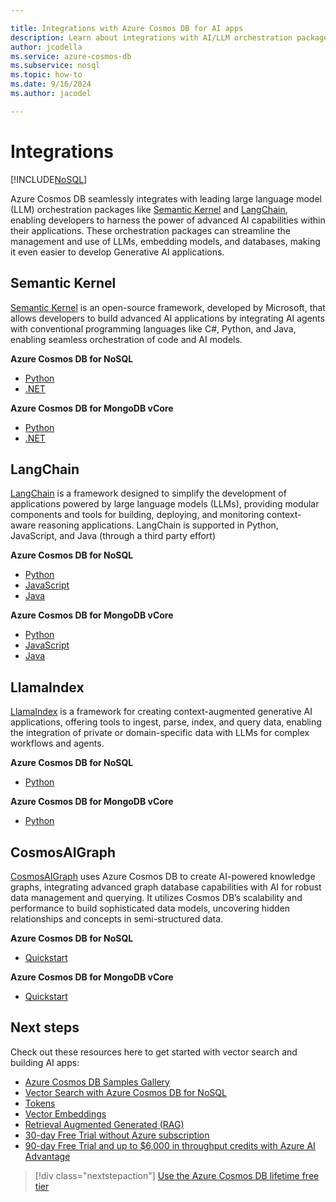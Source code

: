 ```yaml
---

title: Integrations with Azure Cosmos DB for AI apps
description: Learn about integrations with AI/LLM orchestration packages
author: jcodella
ms.service: azure-cosmos-db
ms.subservice: nosql
ms.topic: how-to
ms.date: 9/16/2024
ms.author: jacodel

---
```


# Integrations

[!INCLUDE[NoSQL](../includes/appliesto-nosql.md)]


Azure Cosmos DB seamlessly integrates with leading large language model (LLM) orchestration packages like [Semantic Kernel](https://github.com/microsoft/semantic-kernel) and [LangChain](https://www.langchain.com/), enabling developers to harness the power of advanced AI capabilities within their applications. These orchestration packages can streamline the management and use of LLMs, embedding models, and databases, making it even easier to develop Generative AI applications.

## Semantic Kernel
[Semantic Kernel](/semantic-kernel/overview/) is an open-source framework, developed by Microsoft, that allows developers to build advanced AI applications by integrating AI agents with conventional programming languages like C#, Python, and Java, enabling seamless orchestration of code and AI models.

**Azure Cosmos DB for NoSQL**
- [Python](/semantic-kernel/concepts/vector-store-connectors/out-of-the-box-connectors/azure-cosmosdb-nosql-connector?pivots=programming-language-python)
- [.NET](/semantic-kernel/concepts/vector-store-connectors/out-of-the-box-connectors/azure-cosmosdb-nosql-connector?pivots=programming-language-csharp)

**Azure Cosmos DB for MongoDB vCore**
- [Python](/semantic-kernel/concepts/vector-store-connectors/out-of-the-box-connectors/azure-cosmosdb-mongodb-connector?pivots=programming-language-python)
- [.NET](/semantic-kernel/concepts/vector-store-connectors/out-of-the-box-connectors/azure-cosmosdb-mongodb-connector?pivots=programming-language-csharp)

## LangChain
[LangChain](https://www.langchain.com/) is a framework designed to simplify the development of applications powered by large language models (LLMs), providing modular components and tools for building, deploying, and monitoring context-aware reasoning applications. LangChain is supported in Python, JavaScript, and Java (through a third party effort)

**Azure Cosmos DB for NoSQL**
- [Python](https://python.langchain.com/docs/integrations/vectorstores/azure_cosmos_db_no_sql/)
- [JavaScript](https://js.langchain.com/docs/integrations/vectorstores/azure_cosmosdb_nosql/)
- [Java](https://docs.langchain4j.dev/integrations/embedding-stores/azure-cosmos-nosql/)

**Azure Cosmos DB for MongoDB vCore**
- [Python](https://python.langchain.com/docs/integrations/vectorstores/azure_cosmos_db/)
- [JavaScript](https://js.langchain.com/docs/integrations/vectorstores/azure_cosmosdb_mongodb/)
- [Java](https://docs.langchain4j.dev/integrations/embedding-stores/azure-cosmos-mongo-vcore/)

## LlamaIndex
[LlamaIndex](https://www.llamaindex.ai/) is a framework for creating context-augmented generative AI applications, offering tools to ingest, parse, index, and query data, enabling the integration of private or domain-specific data with LLMs for complex workflows and agents.

**Azure Cosmos DB for NoSQL**
- [Python](https://docs.llamaindex.ai/en/stable/examples/vector_stores/AzureCosmosDBNoSqlDemo/)

**Azure Cosmos DB for MongoDB vCore**
- [Python](https://docs.llamaindex.ai/en/stable/examples/vector_stores/AzureCosmosDBMongoDBvCoreDemo/)

## CosmosAIGraph
[CosmosAIGraph](https://aka.ms/cosmosaigraph) uses Azure Cosmos DB to create AI-powered knowledge graphs, integrating advanced graph database capabilities with AI for robust data management and querying. It utilizes Cosmos DB’s scalability and performance to build sophisticated data models, uncovering hidden relationships and concepts in semi-structured data.

**Azure Cosmos DB for NoSQL**
- [Quickstart](https://github.com/AzureCosmosDB/CosmosAIGraph/tree/main/impl/docs#quick-start)

**Azure Cosmos DB for MongoDB vCore**
- [Quickstart](https://github.com/AzureCosmosDB/CosmosAIGraph/tree/main/impl/docs#quick-start)

## Next steps

Check out these resources here to get started with vector search and building AI apps:

- [Azure Cosmos DB Samples Gallery](https://aka.ms/AzureCosmosDB/Gallery)
- [Vector Search with Azure Cosmos DB for NoSQL](vector-search-overview.md)
- [Tokens](tokens.md)
- [Vector Embeddings](vector-embeddings.md)
- [Retrieval Augmented Generated (RAG)](rag.md)
- [30-day Free Trial without Azure subscription](https://azure.microsoft.com/try/cosmosdb/)
- [90-day Free Trial and up to $6,000 in throughput credits with Azure AI Advantage](../ai-advantage.md)

> [!div class="nextstepaction"]
> [Use the Azure Cosmos DB lifetime free tier](../free-tier.md)
